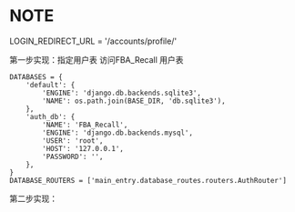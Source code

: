 # NOTE

LOGIN_REDIRECT_URL = '/accounts/profile/'

第一步实现：指定用户表 访问FBA_Recall 用户表

```
DATABASES = {
    'default': {
        'ENGINE': 'django.db.backends.sqlite3',
        'NAME': os.path.join(BASE_DIR, 'db.sqlite3'),
    },
    'auth_db': {
        'NAME': 'FBA_Recall',
        'ENGINE': 'django.db.backends.mysql',
        'USER': 'root',
        'HOST': '127.0.0.1',
        'PASSWORD': '',
    },
}
DATABASE_ROUTERS = ['main_entry.database_routes.routers.AuthRouter']
```

第二步实现：